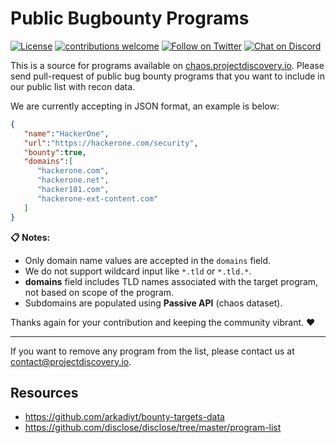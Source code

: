 # Public Bugbounty Programs

[![License](https://img.shields.io/badge/license-MIT-_red.svg)](https://opensource.org/licenses/MIT)
[![contributions welcome](https://img.shields.io/badge/contributions-welcome-brightgreen.svg?style=flat)](https://github.com/projectdiscovery/public-bugbounty-programs/issues)
[![Follow on Twitter](https://img.shields.io/twitter/follow/pdchaos.svg?logo=twitter)](https://twitter.com/pdchaos)
[![Chat on Discord](https://img.shields.io/discord/695645237418131507.svg?logo=discord)](https://discord.gg/KECAGdH)

This is a source for programs available on [chaos.projectdiscovery.io](http://chaos.projectdiscovery.io/). Please send pull-request of public bug bounty programs that you want to include in our public list with recon data. 

We are currently accepting in JSON format, an example is below:

```json
{
   "name":"HackerOne",
   "url":"https://hackerone.com/security",
   "bounty":true,
   "domains":[
      "hackerone.com",
      "hackerone.net",
      "hacker101.com",
      "hackerone-ext-content.com"
   ]
}
```

**📋 Notes:**

- Only domain name values are accepted in the `domains` field.
- We do not support wildcard input like `*.tld` or `*.tld.*`.
- **domains** field includes TLD names associated with the target program, not based on scope of the program.
- Subdomains are populated using **Passive API** (chaos dataset). 

Thanks again for your contribution and keeping the community vibrant. :heart:

-------

If you want to remove any program from the list, please contact us at contact@projectdiscovery.io.

## Resources

- https://github.com/arkadiyt/bounty-targets-data
- https://github.com/disclose/disclose/tree/master/program-list
